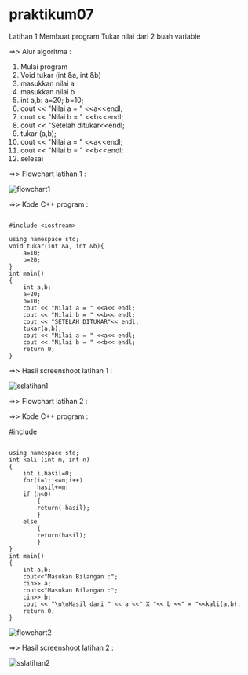 # praktikum07

Latihan 1 Membuat program Tukar nilai dari 2 buah variable
 
=>> Alur algoritma :

1. Mulai program
2. Void tukar (int &a, int &b)
3. masukkan nilai a
4. masukkan nilai b
5. int a,b:
	a=20;
	b=10;
6. cout << "Nilai a = " <<a<<endl;
7. cout << "Nilai b = " <<b<<endl;
8. cout << "Setelah ditukar<<endl;
9. tukar (a,b);
10. cout << "Nilai a = " <<a<<endl;
11. cout << "Nilai b = " <<b<<endl;
12. selesai

=>> Flowchart latihan 1 :

![flowchart1](https://user-images.githubusercontent.com/43899109/49293629-3f352080-f4e3-11e8-9437-01896d84fa14.jpg)


=>> Kode C++ program :

```

#include <iostream>

using namespace std;
void tukar(int &a, int &b){
    a=10;
    b=20;
}
int main()
{
    int a,b;
    a=20;
    b=10;
    cout << "Nilai a = " <<a<< endl;
    cout << "Nilai b = " <<b<< endl;
    cout << "SETELAH DITUKAR"<< endl;
    tukar(a,b);
    cout << "Nilai a = " <<a<< endl;
    cout << "Nilai b = " <<b<< endl;
    return 0;
}

```

=>> Hasil screenshoot latihan 1 :


![sslatihan1](https://user-images.githubusercontent.com/43899109/49293632-3fcdb700-f4e3-11e8-80bd-65c63f6cdfb9.jpg)


=>> Flowchart latihan 2 :

=>> Kode C++ program :


#include <iostream>

```

using namespace std;
int kali (int m, int n)
{
    int i,hasil=0;
    for(i=1;i<=n;i++)
        hasil+=m;
    if (n<0)
        {
        return(-hasil);
        }
    else
        {
        return(hasil);
        }
}
int main()
{
    int a,b;
    cout<<"Masukan Bilangan :";
    cin>> a;
    cout<<"Masukan Bilangan :";
    cin>> b;
    cout << "\n\nHasil dari " << a <<" X "<< b <<" = "<<kali(a,b);
    return 0;
}

```

![flowchart2](https://user-images.githubusercontent.com/43899109/49293631-3fcdb700-f4e3-11e8-8653-c7db13b8a5ca.jpg)


=>> Hasil screenshoot latihan 2 :

![sslatihan2](https://user-images.githubusercontent.com/43899109/49293633-3fcdb700-f4e3-11e8-8f0d-257ce43989fe.jpg)
